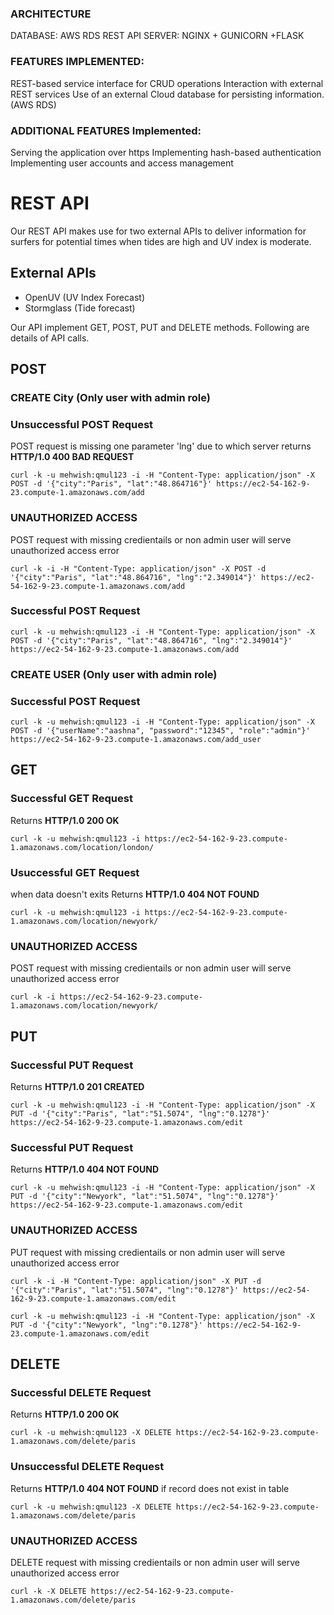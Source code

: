 ### ARCHITECTURE
DATABASE: AWS RDS
REST API SERVER: NGINX + GUNICORN +FLASK

### FEATURES IMPLEMENTED:
REST-based service interface for CRUD operations 
Interaction with external REST services
Use of an external Cloud database for persisting information.(AWS RDS)

### ADDITIONAL FEATURES Implemented:
Serving the application over https
Implementing hash-based authentication
Implementing user accounts and access management

# REST API
Our REST API makes use for two external APIs to deliver information for surfers for potential times when tides are high and UV index is moderate.


## External APIs
- OpenUV (UV Index Forecast)
- Stormglass (Tide forecast)

Our API implement GET, POST, PUT and DELETE methods. Following are details of API calls.
## POST
### CREATE City (Only user with admin role)
### Unsuccessful POST Request
POST request is missing one parameter 'lng' due to which server returns **HTTP/1.0 400 BAD REQUEST**
```
curl -k -u mehwish:qmul123 -i -H "Content-Type: application/json" -X POST -d '{"city":"Paris", "lat":"48.864716"}' https://ec2-54-162-9-23.compute-1.amazonaws.com/add
```
### UNAUTHORIZED ACCESS
POST request with missing credientails or non admin user will serve unauthorized access error
```
curl -k -i -H "Content-Type: application/json" -X POST -d '{"city":"Paris", "lat":"48.864716", "lng":"2.349014"}' https://ec2-54-162-9-23.compute-1.amazonaws.com/add
```
### Successful POST Request
```
curl -k -u mehwish:qmul123 -i -H "Content-Type: application/json" -X POST -d '{"city":"Paris", "lat":"48.864716", "lng":"2.349014"}' https://ec2-54-162-9-23.compute-1.amazonaws.com/add
```
### CREATE USER (Only user with admin role)
### Successful POST Request 
```
curl -k -u mehwish:qmul123 -i -H "Content-Type: application/json" -X POST -d '{"userName":"aashna", "password":"12345", "role":"admin"}' https://ec2-54-162-9-23.compute-1.amazonaws.com/add_user
```

## GET
### Successful GET Request
Returns **HTTP/1.0 200 OK**
```
curl -k -u mehwish:qmul123 -i https://ec2-54-162-9-23.compute-1.amazonaws.com/location/london/
```
### Usuccessful GET Request
when data doesn't exits
Returns **HTTP/1.0 404 NOT FOUND**
```
curl -k -u mehwish:qmul123 -i https://ec2-54-162-9-23.compute-1.amazonaws.com/location/newyork/
```
### UNAUTHORIZED ACCESS
POST request with missing credientails or non admin user will serve unauthorized access error
```
curl -k -i https://ec2-54-162-9-23.compute-1.amazonaws.com/location/newyork/
```
## PUT
### Successful PUT Request
Returns **HTTP/1.0 201 CREATED**
```
curl -k -u mehwish:qmul123 -i -H "Content-Type: application/json" -X PUT -d '{"city":"Paris", "lat":"51.5074", "lng":"0.1278"}' https://ec2-54-162-9-23.compute-1.amazonaws.com/edit
```
### Successful PUT Request
Returns **HTTP/1.0 404 NOT FOUND**
```
curl -k -u mehwish:qmul123 -i -H "Content-Type: application/json" -X PUT -d '{"city":"Newyork", "lat":"51.5074", "lng":"0.1278"}' https://ec2-54-162-9-23.compute-1.amazonaws.com/edit
```
### UNAUTHORIZED ACCESS
PUT request with missing credientails or non admin user will serve unauthorized access error
```
curl -k -i -H "Content-Type: application/json" -X PUT -d '{"city":"Paris", "lat":"51.5074", "lng":"0.1278"}' https://ec2-54-162-9-23.compute-1.amazonaws.com/edit
```
```
curl -k -u mehwish:qmul123 -i -H "Content-Type: application/json" -X PUT -d '{"city":"Newyork", "lng":"0.1278"}' https://ec2-54-162-9-23.compute-1.amazonaws.com/edit
```

## DELETE
### Successful DELETE Request
Returns **HTTP/1.0 200 OK**
```
curl -k -u mehwish:qmul123 -X DELETE https://ec2-54-162-9-23.compute-1.amazonaws.com/delete/paris
```
### Unsuccessful DELETE Request
Returns **HTTP/1.0 404 NOT FOUND** if record does not exist in table
```
curl -k -u mehwish:qmul123 -X DELETE https://ec2-54-162-9-23.compute-1.amazonaws.com/delete/paris
```
### UNAUTHORIZED ACCESS
DELETE request with missing credientails or non admin user will serve unauthorized access error
```
curl -k -X DELETE https://ec2-54-162-9-23.compute-1.amazonaws.com/delete/paris
```
